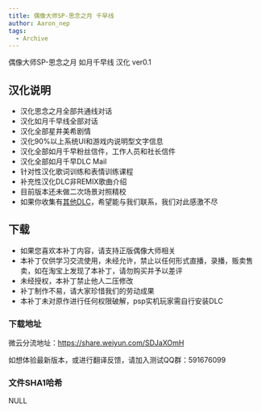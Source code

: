 ```yaml
---
title: 偶像大师SP-思念之月 千早线
author: Aaron_nep
tags:
  - Archive
---
```


偶像大师SP-思念之月 如月千早线 汉化 ver0.1

## 汉化说明

- 汉化思念之月全部共通线对话
- 汉化如月千早线全部对话
- 汉化全部星井美希剧情
- 汉化90%以上系统UI和游戏内说明型文字信息
- 汉化全部如月千早粉丝信件，工作人员和社长信件
- 汉化全部如月千早DLC Mail
- 针对性汉化歌词训练和表情训练课程
- 补充性汉化DLC非REMIX歌曲介绍
- 目前版本还未做二次场景对照精校
- 如果你收集有[其他DLC](https://imas-sp.com/resort/)，希望能与我们联系，我们对此感激不尽

## 下载

- 如果您喜欢本补丁内容，请支持正版偶像大师相关
- 本补丁仅供学习交流使用，未经允许，禁止以任何形式直播，录播，贩卖售卖，如在淘宝上发现了本补丁，请勿购买并予以差评
- 未经授权，本补丁禁止他人二压修改
- 补丁制作不易，请大家珍惜我们的劳动成果
- 本补丁未对原作进行任何权限破解，psp实机玩家需自行安装DLC

### 下载地址

微云分流地址：https://share.weiyun.com/SDJaXOmH

如想体验最新版本，或进行翻译反馈，请加入测试QQ群：591676099


### 文件SHA1哈希

NULL